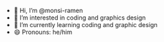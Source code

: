 - 👋 Hi, I’m @monsi-ramen
- 👀 I’m interested in coding and graphics design
- 🌱 I’m currently learning coding and graphic design
- 😄 Pronouns: he/him

<!---
monsi-ramen/monsi-ramen is a ✨ special ✨ repository because its `README.md` (this file) appears on your GitHub profile.
You can click the Preview link to take a look at your changes.
--->
